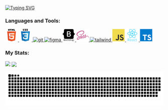 <a href="https://git.io/typing-svg"><img src="https://readme-typing-svg.demolab.com?font=Fira+Code&pause=500&color=1666FF&width=435&height=30&lines=Hi+%F0%9F%91%8B%2C+I'm+Ilya;I'm+passionate+frontend+developer" alt="Typing SVG" /></a>

<h3 align="left">Languages and Tools:</h3>
<p align="left"> <a href="https://www.w3.org/html/" target="_blank" rel="noreferrer"> <img src="https://raw.githubusercontent.com/devicons/devicon/master/icons/html5/html5-original-wordmark.svg" alt="html5" width="40" height="40"/> </a><a href="https://www.w3schools.com/css/" target="_blank" rel="noreferrer"> <img src="https://raw.githubusercontent.com/devicons/devicon/master/icons/css3/css3-original-wordmark.svg" alt="css3" width="40" height="40"/> <a href="https://git-scm.com/" target="_blank" rel="noreferrer"> <img src="https://www.vectorlogo.zone/logos/git-scm/git-scm-icon.svg" alt="git" width="40" height="40"/> </a> </a> <a href="https://www.figma.com/" target="_blank" rel="noreferrer"> <img src="https://www.vectorlogo.zone/logos/figma/figma-icon.svg" alt="figma" width="40" height="40"/> </a><a href="https://getbootstrap.com" target="_blank" rel="noreferrer"> <img src="https://raw.githubusercontent.com/devicons/devicon/master/icons/bootstrap/bootstrap-plain-wordmark.svg" alt="bootstrap" width="40" height="40"/> </a><a href="https://sass-lang.com" target="_blank" rel="noreferrer"> <img src="https://raw.githubusercontent.com/devicons/devicon/master/icons/sass/sass-original.svg" alt="sass" width="40" height="40"/> </a> <a href="https://tailwindcss.com/" target="_blank" rel="noreferrer"> <img src="https://www.vectorlogo.zone/logos/tailwindcss/tailwindcss-icon.svg" alt="tailwind" width="40" height="40"/> </a><a href="https://developer.mozilla.org/en-US/docs/Web/JavaScript" target="_blank" rel="noreferrer"> <img src="https://raw.githubusercontent.com/devicons/devicon/master/icons/javascript/javascript-original.svg" alt="javascript" width="40" height="40"/> </a> <a href="https://reactjs.org/" target="_blank" rel="noreferrer"> <img src="https://raw.githubusercontent.com/devicons/devicon/master/icons/react/react-original-wordmark.svg" alt="react" width="40" height="40"/> <a href="https://www.typescriptlang.org/" target="_blank" rel="noreferrer"> <img src="https://raw.githubusercontent.com/devicons/devicon/master/icons/typescript/typescript-original.svg" alt="typescript" width="40" height="40"/> </a> </p>

<h3 align="left">My Stats:</h3>
<p><img align="left" src="https://github-readme-streak-stats.herokuapp.com/?user=N01imits&theme=transparent" /></p>
<p>&nbsp;<img align="center" src="https://github-readme-stats.vercel.app/api?username=N01imits&show_icons=true&locale=en&theme=transparent" /></p>

<picture>
  <source media="(prefers-color-scheme: dark)" srcset="https://raw.githubusercontent.com/N01imits/N01imits/output/github-contribution-grid-snake-dark.svg">
  <source media="(prefers-color-scheme: light)" srcset="https://raw.githubusercontent.com/N01imits/N01imits/output/github-contribution-grid-snake.svg">
  <img alt="github contribution grid snake animation" src="https://raw.githubusercontent.com/N01imits/N01imits/output/github-contribution-grid-snake.svg">
</picture>
